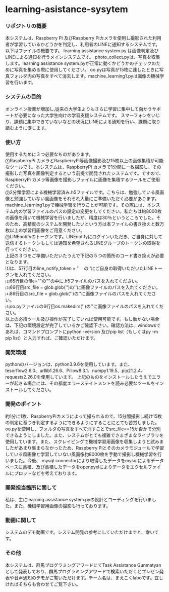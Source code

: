 # learning-asistance-sysytem

<h3>リポジトリの概要</h3>
本システムは、Raspberry Pi 及びRaspberry Piカメラを使用し撮影された利用者が学習しているかどうかを判定し、利用者のLINEに通知するシステムです。
<br>以下はファイルの概要です。
learning assistance system.py は画像判定及びLINEによる通知を行うメインシステムです。
photo_collect.pyは、写真を収集します。learning assistance system.pyが正常に動くかどうかのチェックのために写真を集める際に使用してください。
oo.pyは写真が15枚に達したときに写真フォルダ内の写真をすべて消去します。machine_learning1.pyは画像の機械学習を行います。

<h3>システムの目的</h3>
オンライン授業が増加し,従来の大学生よりもさらに学習に集中して向かうサポートが必要になった大学生向けの学習支援システムです。
スマーフォンをいじり、課題に集中できていないなどの状況にLINEによる通知を行い、課題に取り組むように促します。

<h3>使い方</h3>
使用するために３つ必要なものがあります。<br>⓵RaspberryPi カメラとRaspberryPi等画像撮影及び15枚以上の画像集積が可能なツールです。本システムは、RaspberryPi カメラで1分間に一枚撮影し、その撮影した写真を画像判定するという前提で開発されたシステムです。ですので、RaspberryPi カメラ等画像を撮影しファイルに画像を集積するツールをご使用ください。<br>⓶2分類学習による機械学習済み.h5ファイルです。こちらは、勉強している風画像と勉強していない風画像をそれぞれ大量にご準備いただく必要があります。machine_learning1.pyで機械学習を行うことが可能です。その際には、本システム内の学習ファイルのパスの設定の変更をしてください。私たちは約8000枚の画像を用いて機械学習を行いましたが、精度は30％というところでした。そのため、高精度のシステムを開発したいという方は本ファイルの書き換えと数万枚以上の学習用画像をご用意ください。<br>⓷LINEnotifyのトークンです。LINEnotifyにログインいただき、ご自身に対して送信するトークンもしくは通知を希望されるLINEグループのトークンの取得を行ってください。<br>上記の３つをご準備いただいたうえで下記の５つの箇所のコード書き換えが必要となります。<br>⑴は、57行目のline_notify_token = ''　の''にご自身の取得いただいたLINEトークンを入れてください。<br>⑵65行目のfile=""の""の中に.h5ファイルのパスを入れてください。<br>⑶66行目src_file = glob.glob('')の''に画像ファイルのパスを入れてください。<br>⑷86行目のsrc_file = glob.glob('')の''に画像ファイルのパスを入れてください。<br>⑸oo.pyファイルの6行目os.makedirs('')の''に画像ファイルのパスを入れてください。<br>以上の必須ツール及び操作が完了していれば使用可能です。もし動かない場合は、下記の環境設定が完了しているかご確認下さい。確認方法は、windowsであれば、コマンドプロンプトにpython -version 及びpip list（もしくはpy -m pip list）と入力すれば、ご確認いただけます。

<h3>開発環境</h3>
pythonのバージョンは、python3.9.6を使用しています。また、tesorflow2.6.0、urllib1.26.6、Pillow8.3.1、numpy1.19.5、pip21.2.4、requests2.26.0を使用しています。
上記のものをインストールしたうえでエラーが起きる場合には、その都度エラーステイトメントを読み必要なツールをインストールしてください。

<h3>開発のポイント</h3>
約1分に1枚、RaspberryPiカメラによって撮られるので、15分間撮影し続け15枚の判定に基づき判定するようにできるようにすることにとても苦労しました。oo.pyを使用し、フォルダの写真をすべて消すことでsrc_file==15か否かで分別できるようにしました。また、システムがとても複雑でさまざまなライブラリを使用しています。また、スクレイピングで機械学習用画像を収集しようと試みましたがあまり集まらなかったため、Raspberry Piとそのカメラモジュールで学習している風画像と学習していない風画像約8000枚を手動で撮影し機械学習を行いました。今後、 mysql.connectorにより取得したデータをmysqlによるデータベースに蓄積、及び蓄積したデータをopenpyxlによりデータをエクセルファイルにプロットなどを考えております。

<h3>開発担当箇所に関して</h3>
私は、主にlearning assistance system.pyの設計とコーディングを行いました。また、機械学習用画像の撮影も行っております。

<h3>動画に関して</h3>
システムのデモ動画です。システム開発の参考にしていただけますと、幸いです。

<h3>その他</h3>
本システムは、群馬プログラミングアワードにてTask Assistance Gunmatyanとして発表しており、群馬プログラミングアワードで検索いただくとプレゼン発表や音声通知のデモがご覧いただけます。チーム名は、まえこくlaboです。宜しければそちらも合わせてご覧下さい。
